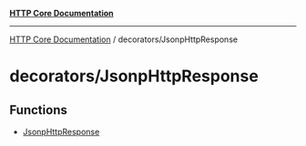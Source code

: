 [**HTTP Core Documentation**](../../README.md)

***

[HTTP Core Documentation](../../README.md) / decorators/JsonpHttpResponse

# decorators/JsonpHttpResponse

## Functions

- [JsonpHttpResponse](functions/JsonpHttpResponse.md)
